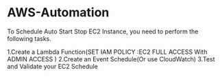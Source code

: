 # AWS-Automation

To Schedule Auto Start Stop EC2 Instance, you need to perform the following tasks.

1.Create a Lambda Function(SET IAM POLICY :EC2 FULL ACCESS With ADMIN ACCESS )
2.Create an Event Schedule(Or use CloudWatch)
3.Test and Validate your EC2 Schedule
